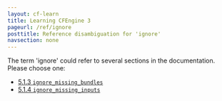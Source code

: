 ```yaml
---
layout: cf-learn
title: Learning CFEngine 3
pageurl: /ref/ignore
posttitle: Reference disambiguation for 'ignore'
navsection: none
---
```


The term 'ignore' could refer to several sections in the documentation. Please choose one:

- [5.1.3 <code>ignore_missing_bundles</code>](https://cfengine.com/manuals/cf3-reference#ignore_missing_bundles-in-common)
- [5.1.4 <code>ignore_missing_inputs</code>](https://cfengine.com/manuals/cf3-reference#ignore_missing_inputs-in-common)
